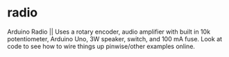 # radio
Arduino Radio || 
Uses a rotary encoder, audio amplifier with built in 10k potentiometer, Arduino Uno, 3W speaker, switch, and 100 mA fuse. Look at code to see how to wire things up pinwise/other
examples online.
